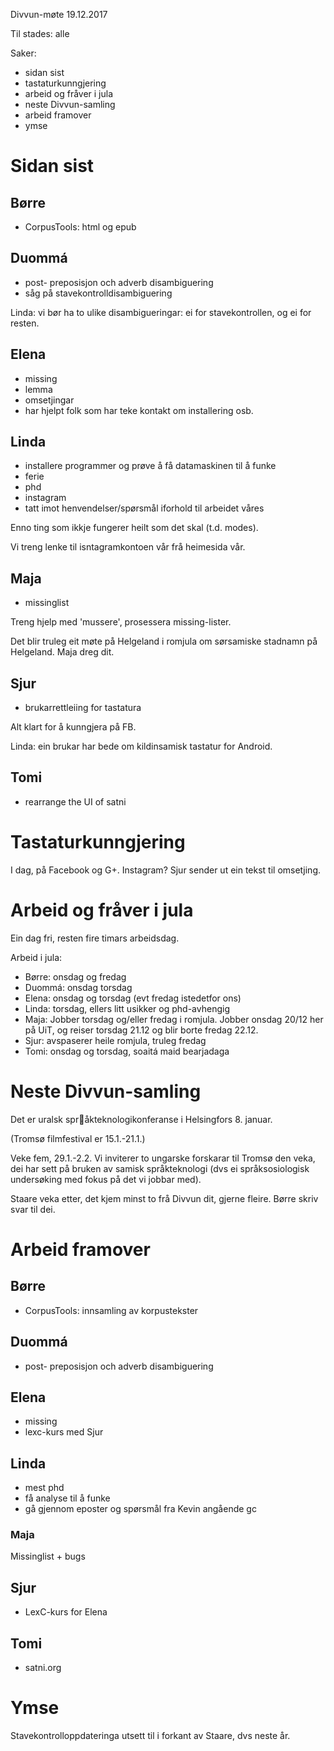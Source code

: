 Divvun-møte 19.12.2017

Til stades: alle

Saker:
* sidan sist
* tastaturkunngjering
* arbeid og fråver i jula
* neste Divvun-samling
* arbeid framover
* ymse

# Sidan sist

## Børre
* CorpusTools: html og epub

## Duommá
* post- preposisjon och adverb disambiguering
* såg på stavekontrolldisambiguering

Linda: vi bør ha to ulike disambigueringar: ei for stavekontrollen, og ei for
resten.

## Elena
* missing
* lemma
* omsetjingar
* har hjelpt folk som har teke kontakt om installering osb.

## Linda
* installere programmer og prøve å få datamaskinen til å funke
* ferie
* phd
* instagram
* tatt imot henvendelser/spørsmål iforhold til arbeidet våres

Enno ting som ikkje fungerer heilt som det skal (t.d. modes).

Vi treng lenke til isntagramkontoen vår frå heimesida vår.

## Maja
* missinglist 

Treng hjelp med 'mussere', prosessera missing-lister.

Det blir truleg eit møte på Helgeland i romjula om sørsamiske stadnamn på
Helgeland. Maja dreg dit.

## Sjur
* brukarrettleiing for tastatura

Alt klart for å kunngjera på FB.

Linda: ein brukar har bede om kildinsamisk tastatur for Android.

## Tomi
* rearrange the UI of satni

# Tastaturkunngjering

I dag, på Facebook og G+. Instagram? Sjur sender ut ein tekst til omsetjing.

# Arbeid og fråver i jula

Ein dag fri, resten fire timars arbeidsdag.

Arbeid i jula:
* Børre: onsdag og fredag
* Duommá: onsdag torsdag
* Elena: onsdag og torsdag (evt fredag istedetfor ons)
* Linda: torsdag, ellers litt usikker og phd-avhengig
* Maja: Jobber torsdag og/eller fredag i romjula. Jobber onsdag 20/12 her på
  UiT, og reiser torsdag 21.12 og blir borte fredag 22.12.
* Sjur: avspaserer heile romjula, truleg fredag
* Tomi: onsdag og torsdag, soaitá maid bearjadaga

# Neste Divvun-samling

Det er uralsk språkteknologikonferanse i Helsingfors 8. januar.

(Tromsø filmfestival er 15.1.-21.1.)

Veke fem, 29.1.-2.2. Vi inviterer to ungarske forskarar til Tromsø den veka, dei
har sett på bruken av samisk språkteknologi (dvs ei språksosiologisk undersøking
med fokus på det vi jobbar med).

Staare veka etter, det kjem minst to frå Divvun dit, gjerne fleire. Børre skriv
svar til dei.

# Arbeid framover

## Børre
* CorpusTools: innsamling av korpustekster

## Duommá
* post- preposisjon och adverb disambiguering

## Elena
* missing
* lexc-kurs med Sjur

## Linda
* mest phd
* få analyse til å funke
* gå gjennom eposter og spørsmål fra Kevin angående gc

### Maja
Missinglist + bugs

## Sjur
* LexC-kurs for Elena

## Tomi
* satni.org

# Ymse

Stavekontrolloppdateringa utsett til i forkant av Staare, dvs neste år.
